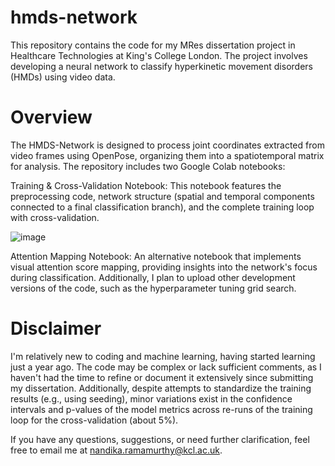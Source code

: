 # hmds-network
This repository contains the code for my MRes dissertation project in Healthcare Technologies at King's College London. The project involves developing a neural network to classify hyperkinetic movement disorders (HMDs) using video data.

# **Overview**
The HMDS-Network is designed to process joint coordinates extracted from video frames using OpenPose, organizing them into a spatiotemporal matrix for analysis. The repository includes two Google Colab notebooks:

Training & Cross-Validation Notebook:
This notebook features the preprocessing code, network structure (spatial and temporal components connected to a final classification branch), and the complete training loop with cross-validation.

![image](https://github.com/user-attachments/assets/b0bbcd14-7b02-4c03-8efc-ae766af6b75b)

Attention Mapping Notebook:
An alternative notebook that implements visual attention score mapping, providing insights into the network's focus during classification.
Additionally, I plan to upload other development versions of the code, such as the hyperparameter tuning grid search.

# Disclaimer
I'm relatively new to coding and machine learning, having started learning just a year ago. The code may be complex or lack sufficient comments, as I haven't had the time to refine or document it extensively since submitting my dissertation. Additionally, despite attempts to standardize the training results (e.g., using seeding), minor variations exist in the confidence intervals and p-values of the model metrics across re-runs of the training loop for the cross-validation (about 5%).


If you have any questions, suggestions, or need further clarification, feel free to email me at nandika.ramamurthy@kcl.ac.uk.
